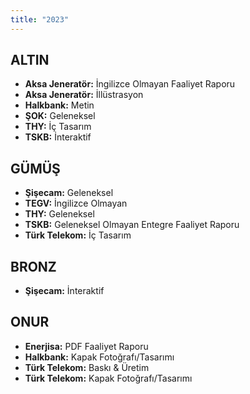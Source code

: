 ```yaml
---
title: "2023"
---
```


## ALTIN

- **Aksa Jeneratör:** İngilizce Olmayan Faaliyet Raporu
- **Aksa Jeneratör:** İllüstrasyon
- **Halkbank:** Metin
- **ŞOK:** Geleneksel
- **THY:** İç Tasarım
- **TSKB:** İnteraktif

## GÜMÜŞ

- **Şişecam:** Geleneksel
- **TEGV:** İngilizce Olmayan
- **THY:** Geleneksel
- **TSKB:** Geleneksel Olmayan Entegre Faaliyet Raporu
- **Türk Telekom:** İç Tasarım

## BRONZ

- **Şişecam:** İnteraktif

## ONUR

- **Enerjisa:** PDF Faaliyet Raporu
- **Halkbank:** Kapak Fotoğrafı/Tasarımı
- **Türk Telekom:** Baskı & Üretim
- **Türk Telekom:** Kapak Fotoğrafı/Tasarımı
